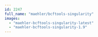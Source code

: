 ```yaml
---
id: 2247
full_name: "maehler/bcftools-singularity"
images: 
  - "maehler-bcftools-singularity-latest"
  - "maehler-bcftools-singularity-1.9"
---
```

